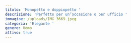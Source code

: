 ```yaml
---
titolo: 'Monopetto e doppiopetto '
descrizione: 'Perfetto per un’occasione o per ufficio '
immagine: /uploads/IMG_3669.jpeg
categoria: 'Elegante '
genere: Uomo
attivo: true
---
```


